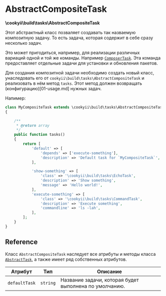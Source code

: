AbstractCompositeTask
=====================

**\cookyii\build\tasks\AbstractCompositeTask**

Этот абстрактный класс позваляет создавать так назваемую композитную задачу.
То есть задача, которая содержит в себе сразу несколько задач.

Это может пригодиться, например, для реализации различных вариаций одной и той же команды.
Например [`ComposerTask`][]. Эта команда предоставляет отдельные задачи для установки и обновления пакетов.

Для создания композитной задачи необходимо создать новый класс, унаследовать его от `cookyii\build\tasks\AbstractCompositeTask`
и реализовать в нём метод `tasks`. Этот метод должен возвращать (конфигурацию)[01-usage.md] нужных задач.

Напимер:
```php
class MyCompositeTask extends \cookyii\build\tasks\AbstractCompositeTask
{

    /**
     * @return array
     */
    public function tasks()
    {
        return [
            'default' => [
                'depends' => ['execute-something'],
                'description' => 'Default task for `MyCompositeTask`',
            ],

            'show-something' => [
                'class' => '\cookyii\build\tasks\EchoTask',
                'description' => 'Show something',
                'message' => 'Hello world!',
            ],
            'execute-something' => [
                'class' => '\cookyii\build\tasks\CommandTask',
                'description' => 'Execute something',
                'commandline' => 'ls -lah',
            ],
        ];
    }
}
```

Reference
---------

Класс `AbstractCompositeTask` наследует все атрибуты и методы класса [`AbstractTask`][], а также имеет ряд собственных атрибутов.

| Атрибут | Тип | Описание | 
| ------- | --- | -------- |
| `defaultTask` | `string` | Название задачи, которая будет выполнена по умолчанию. |

[`AbstractTask`]: 02-reference-abstract-task.md
[`ComposerTask`]: 02-reference-task-composer.md
